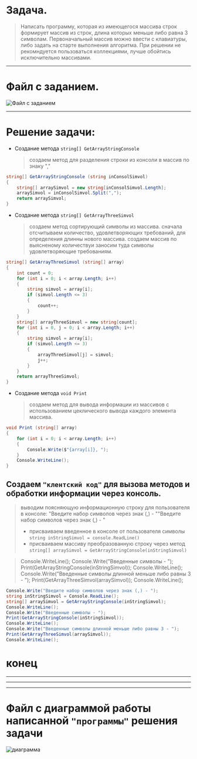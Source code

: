 #  Задача.

>Написать программу, которая из имеющегося массива строк формирует массив из строк,
длина которых меньше либо равна 3 символам. Первоначальный массив можно ввести с
клавиатуры, либо задать на старте выполнения алгоритма. При решении не рекомндуется
пользоваться коллекциями, лучше обойтись исключительно массивами.

---
# Файл с заданием.

![Файл с заданием](control_work.png)

---

# Решение задачи:

- Создание метода `string[] GetArrayStringConsole`

   >создаем метод для разделения строки из консоли в массив по знаку ","


```C#
string[] GetArrayStringConsole (string inConsolSimvol)
{
    string[] arraySimvol = new string[inConsolSimvol.Length];
    arraySimvol = inConsolSimvol.Split(",");
    return arraySimvol;
}
```

- Создание метода `string[] GetArrayThreeSimvol`

   >создаем метод сортирующий символы из массива.
сначала отсчитываем количество, удовлетворяющих требований, для определения длинны нового массива.
создаем массив по выясненому количествуи заносим туда символы удовлетворяющие требованиям.

```C#
string[] GetArrayThreeSimvol (string[] array)
{
    int count = 0;
    for (int i = 0; i < array.Length; i++)
    {
        string simvol = array[i];
        if (simvol.Length <= 3)
        {
            count++;
        }
    }
    string[] arrayThreeSimvol = new string[count];
    for (int i = 0, j = 0; i < array.Length; i++)
    {
        string simvol = array[i];
        if (simvol.Length <= 3)
        {
            arrayThreeSimvol[j] = simvol;
            j++;
        }
    }
    return arrayThreeSimvol;
}
```

- Создание метода `void Print`

   >создаем метод для вывода информации из массивов с использованием цеклического вывода каждого элемента массива.

```C#
void Print (string[] array)
{
    for (int i = 0; i < array.Length; i++)
    {
        Console.Write($"{array[i]}, ");
    }
    Console.WriteLine();
}
```

## Создаем `"клентский код"` для вызова методов и обработки информации через консоль.

  >выводим поясняющую информационную строку для пользователя в консоле: "Введите набор символов через знак (,) - ""Введите набор символов через знак (,) - "
  >- присваиваем введенное в консоле от пользователя символы `string inStringSimvol = console.ReadLine()`
  >- присваиваем массиву преобразованную строку через метод `string[] arraySimvol = GetArrayStringConsole(inStringSimvol)`

  >Console.WriteLine();
Console.Write("Введенные символы - ");
Print(GetArrayStringConsole(inStringSimvol));
Console.WriteLine();
Console.Write("Введенные символы длинной меньше либо равны 3 - ");
Print(GetArrayThreeSimvol(arraySimvol));
Console.WriteLine();


```C#
Console.Write("Введите набор символов через знак (,) - ");
string inStringSimvol = Console.ReadLine();
string[] arraySimvol = GetArrayStringConsole(inStringSimvol);
Console.WriteLine();
Console.Write("Введенные символы - ");
Print(GetArrayStringConsole(inStringSimvol));
Console.WriteLine();
Console.Write("Введенные символы длинной меньше либо равны 3 - ");
Print(GetArrayThreeSimvol(arraySimvol));
Console.WriteLine();
```


# **конец**

---
---
---

# Файл с диаграммой работы написанной `"программы"` решения задачи


![диаграмма](/santaCONTR001.png)
